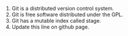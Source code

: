 1. Git is a distributed version control system.
2. Git is free software distributed under the GPL.
3. Git has a mutable index called stage.
4. Update this line on github page.
